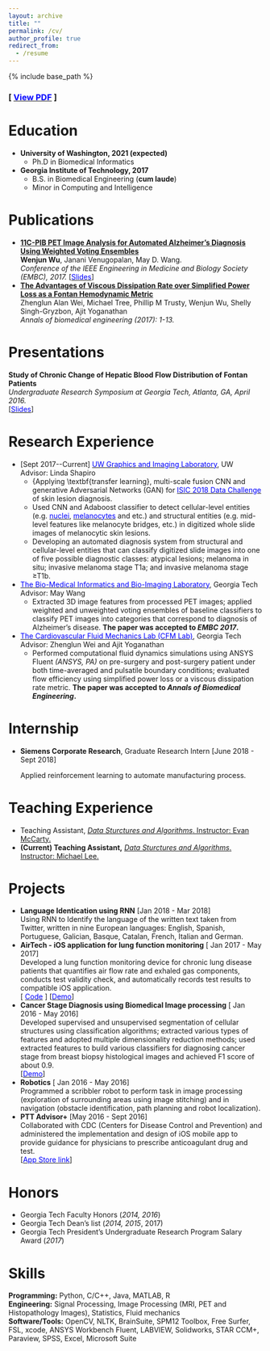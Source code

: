 ```yaml
---
layout: archive
title: ""
permalink: /cv/
author_profile: true
redirect_from:
  - /resume
---
```


{% include base_path %}

### \[ [<span style="color:blue">View PDF</span>](\files\curriculum-vitae.pdf) \]

Education
======

* **University of Washington, 2021 (expected)** 
  - Ph.D in Biomedical Informatics
* **Georgia Institute of Technology,  2017**
  - B.S. in Biomedical Engineering (**cum laude**)
  - Minor in Computing and Intelligence

# Publications

- <span style="color:blue">**[11C-PIB PET Image Analysis for Automated Alzheimer’s Diagnosis Using Weighted Voting Ensembles](http://ieeexplore.ieee.org/abstract/document/8037712/)**</span><br/> **Wenjun Wu**, Janani Venugopalan, May D. Wang.<br/> *Conference of the IEEE Engineering in Medicine and Biology Society (EMBC), 2017.*   \[[<span style="color:blue">Slides</span>](/files/EMBC.pdf)\]
- <span style="color:blue">**[The Advantages of Viscous Dissipation Rate over Simplified Power Loss as a Fontan Hemodynamic Metric](https://link.springer.com/article/10.1007/s10439-017-1950-1)**</span><br/> Zhenglun Alan Wei, Michael Tree, Phillip M Trusty, Wenjun Wu, Shelly Singh-Gryzbon, Ajit Yoganathan <br/> *Annals of biomedical engineering (2017): 1-13.*

# Presentations

**Study of Chronic Change of Hepatic Blood Flow Distribution of Fontan Patients**<br/> *Undergraduate Research Symposium at Georgia Tech, Atlanta, GA, April 2016.*<br/>  \[[<span style="color:blue">Slides</span>](/files/Poster_UROP.pdf)\]

# Research Experience

- \[Sept 2017--Current\]  [<span style="color:blue">UW Graphics and Imaging Laboratory</span>](http://grail.cs.washington.edu/), UW<br/>Advisor: Linda Shapiro
  - {Applying \textbf{transfer learning}, multi-scale fusion CNN and generative Adversarial Networks (GAN) for [<span style="color:blue">ISIC 2018 Data Challenge</span>](https://challenge2018.isic-archive.com/task3/) of skin lesion diagnosis. 
  - Used CNN and Adaboost classifier to detect cellular-level entities (e.g. [<span style="color:blue">nuclei</span>](/files/nuclei-detection.pdf), [<span style="color:blue">melanocytes</span>](/files/melanocyte-detection-skin.pdf) and etc.) and structural entities (e.g. mid-level features like melanocyte bridges, etc.) in digitized whole slide images of melanocytic skin lesions. 
  - Developing an automated diagnosis system from structural and cellular-level entities that can classify digitized slide images into one of five possible diagnostic classes: atypical lesions; melanoma in situ; invasive melanoma stage T1a; and invasive melanoma stage $\geq$T1b.
- [<span style="color:blue">The Bio-Medical Informatics and Bio-Imaging Laboratory</span>](https://miblab.bme.gatech.edu/), Georgia Tech <br/>Advisor: May Wang
  - Extracted 3D image features from processed PET images; applied weighted and unweighted voting ensembles of baseline classifiers to classify PET images into categories that correspond to diagnosis of Alzheimer’s disease. **The paper was accepted to *EMBC 2017*.**
- [<span style="color:blue">The Cardiovascular Fluid Mechanics Lab (CFM Lab)</span>](https://miblab.bme.gatech.edu/), Georgia Tech <br/>Advisor: Zhenglun Wei and Ajit Yoganathan
  - Performed computational fluid dynamics simulations using ANSYS Fluent *(ANSYS, PA)* on pre-surgery and post-surgery patient under both time-averaged and pulsatile boundary conditions; evaluated flow efficiency using simplified power loss or a viscous dissipation rate metric. **The paper was accepted to *Annals of Biomedical Engineering*.**

# Internship

- **Siemens Corporate Research**, Graduate Research Intern				[June 2018 - Sept 2018]<br/>

  Applied reinforcement learning to automate manufacturing process.

# Teaching Experience

- Teaching Assistant, [*Data Sturctures and Algorithms*. Instructor: Evan McCarty.](https://courses.cs.washington.edu/courses/cse373/17au/)
- **(Current) Teaching Assistant,** [*Data Sturctures and Algorithms*. Instructor: Michael Lee.](https://courses.cs.washington.edu/courses/cse373/18wi/)

# Projects

- **Language Identication using RNN**							[Jan 2018 - Mar 2018] <br/>Using RNN to Identify the language of the written text taken from Twitter, written in nine European languages: English, Spanish, Portuguese, Galician, Basque, Catalan, French, Italian and German.
- **AirTech - iOS application for lung function monitoring**                    \[ Jan 2017 - May 2017\]<br/> Developed a lung function monitoring device for chronic lung disease patients that quantifies air flow rate and exhaled gas components, conducts test validity check, and automatically records test results to compatible iOS application.<br/>\[ [<span style="color:blue">Code</span>](https://github.com/meredith-wenjunwu/AirTech-Final) \]                    \[[<span style="color:blue">Demo</span>](https://youtu.be/uy7s0ZQS1aQ)\]
- **Cancer Stage Diagnosis using Biomedical Image processing**            \[ Jan 2016 - May 2016\]<br/>Developed supervised and unsupervised segmentation of cellular structures using classification algorithms; extracted various types of features and adopted multiple dimensionality reduction methods; used extracted features to build various classifiers for diagnosing cancer stage from breast biopsy histological images and achieved F1 score of about 0.9. <br/> \[[<span style="color:blue">Demo</span>](https://youtu.be/m85OWh-0uZM)\]
- **Robotics**                                                                                                             \[ Jan 2016 - May 2016\]<br/> Programmed a scribbler robot to perform task in image processing (exploration of surrounding areas using image stitching) and in navigation (obstacle identification, path planning and robot localization).
- **PTT Advisor+**                                                                                                     \[May 2016 - Sept 2016\]<br/> Collaborated with CDC (Centers for Disease Control and Prevention) and administered the implementation and design of iOS mobile app to provide guidance for physicians to prescribe anticoagulant drug and test. <br/> \[[<span style="color:blue">App Store link</span>](https://itunes.apple.com/us/app/ptt-advisor/id537989131?mt=8)\]

Honors
======

- Georgia Tech Faculty Honors (*2014, 2016*)
- Georgia Tech Dean’s list (*2014, 2015*, 2017)
- Georgia Tech President’s Undergraduate Research Program Salary Award (*2017*)

# Skills

**Programming:** Python, C/C++,  Java, MATLAB, R<br/>**Engineering:** Signal Processing, Image Processing (MRI, PET and Histopathology Images), Statistics, Fluid mechanics <br/>**Software/Tools:** OpenCV, NLTK, BrainSuite, SPM12 Toolbox, Free Surfer, FSL, xcode, ANSYS Workbench Fluent, LABVIEW, Solidworks, STAR CCM+, Paraview, SPSS, Excel, Microsoft Suite <br/>